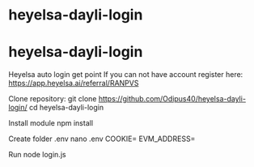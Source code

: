 # heyelsa-dayli-login

# heyelsa-dayli-login

Heyelsa auto login get point
If you can not have account register here:
https://app.heyelsa.ai/referral/RANPVS

Clone repository:
git clone https://github.com/Odipus40/heyelsa-dayli-login/
cd heyelsa-dayli-login

Install module
npm install

Create folder .env
nano .env
COOKIE=
EVM_ADDRESS=

Run
node login.js
